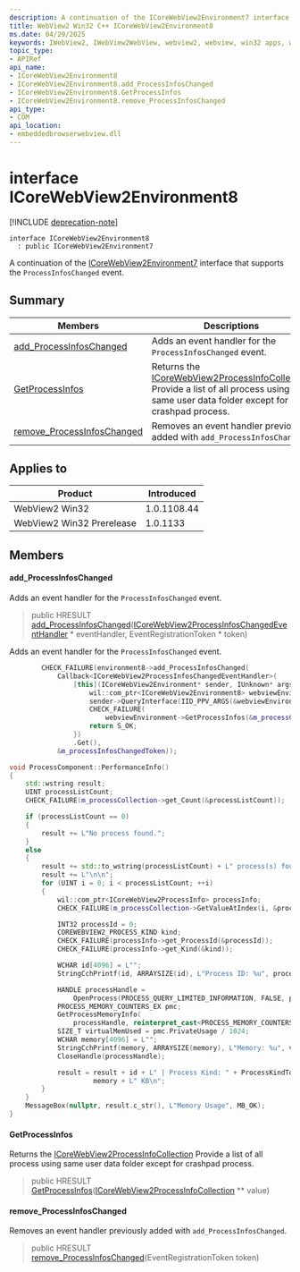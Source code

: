 ```yaml
---
description: A continuation of the ICoreWebView2Environment7 interface that supports the `ProcessInfosChanged` event.
title: WebView2 Win32 C++ ICoreWebView2Environment8
ms.date: 04/29/2025
keywords: IWebView2, IWebView2WebView, webview2, webview, win32 apps, win32, edge, ICoreWebView2, ICoreWebView2Controller, browser control, edge html, ICoreWebView2Environment8
topic_type: 
- APIRef
api_name:
- ICoreWebView2Environment8
- ICoreWebView2Environment8.add_ProcessInfosChanged
- ICoreWebView2Environment8.GetProcessInfos
- ICoreWebView2Environment8.remove_ProcessInfosChanged
api_type:
- COM
api_location:
- embeddedbrowserwebview.dll
---
```


# interface ICoreWebView2Environment8

[!INCLUDE [deprecation-note](../includes/deprecation-note.md)]

```
interface ICoreWebView2Environment8
  : public ICoreWebView2Environment7
```

A continuation of the [ICoreWebView2Environment7](icorewebview2environment7.md#icorewebview2environment7) interface that supports the `ProcessInfosChanged` event.

## Summary

 Members                        | Descriptions
--------------------------------|---------------------------------------------
[add_ProcessInfosChanged](#add_processinfoschanged) | Adds an event handler for the `ProcessInfosChanged` event.
[GetProcessInfos](#getprocessinfos) | Returns the [ICoreWebView2ProcessInfoCollection](icorewebview2processinfocollection.md#icorewebview2processinfocollection) Provide a list of all process using same user data folder except for crashpad process.
[remove_ProcessInfosChanged](#remove_processinfoschanged) | Removes an event handler previously added with `add_ProcessInfosChanged`.

## Applies to

Product                         | Introduced
--------------------------------|---------------------------------------------
WebView2 Win32            |    1.0.1108.44
WebView2 Win32 Prerelease |    1.0.1133

## Members

#### add_ProcessInfosChanged

Adds an event handler for the `ProcessInfosChanged` event.

> public HRESULT [add_ProcessInfosChanged](#add_processinfoschanged)([ICoreWebView2ProcessInfosChangedEventHandler](icorewebview2processinfoschangedeventhandler.md#icorewebview2processinfoschangedeventhandler) * eventHandler, EventRegistrationToken * token)

Adds an event handler for the `ProcessInfosChanged` event.

```cpp
        CHECK_FAILURE(environment8->add_ProcessInfosChanged(
            Callback<ICoreWebView2ProcessInfosChangedEventHandler>(
                [this](ICoreWebView2Environment* sender, IUnknown* args) -> HRESULT {
                    wil::com_ptr<ICoreWebView2Environment8> webviewEnvironment;
                    sender->QueryInterface(IID_PPV_ARGS(&webviewEnvironment));
                    CHECK_FAILURE(
                        webviewEnvironment->GetProcessInfos(&m_processCollection));
                    return S_OK;
                })
                .Get(),
            &m_processInfosChangedToken));
```

```cpp
void ProcessComponent::PerformanceInfo()
{
    std::wstring result;
    UINT processListCount;
    CHECK_FAILURE(m_processCollection->get_Count(&processListCount));

    if (processListCount == 0)
    {
        result += L"No process found.";
    }
    else
    {
        result += std::to_wstring(processListCount) + L" process(s) found";
        result += L"\n\n";
        for (UINT i = 0; i < processListCount; ++i)
        {
            wil::com_ptr<ICoreWebView2ProcessInfo> processInfo;
            CHECK_FAILURE(m_processCollection->GetValueAtIndex(i, &processInfo));

            INT32 processId = 0;
            COREWEBVIEW2_PROCESS_KIND kind;
            CHECK_FAILURE(processInfo->get_ProcessId(&processId));
            CHECK_FAILURE(processInfo->get_Kind(&kind));

            WCHAR id[4096] = L"";
            StringCchPrintf(id, ARRAYSIZE(id), L"Process ID: %u", processId);

            HANDLE processHandle =
                OpenProcess(PROCESS_QUERY_LIMITED_INFORMATION, FALSE, processId);
            PROCESS_MEMORY_COUNTERS_EX pmc;
            GetProcessMemoryInfo(
                processHandle, reinterpret_cast<PROCESS_MEMORY_COUNTERS*>(&pmc), sizeof(pmc));
            SIZE_T virtualMemUsed = pmc.PrivateUsage / 1024;
            WCHAR memory[4096] = L"";
            StringCchPrintf(memory, ARRAYSIZE(memory), L"Memory: %u", virtualMemUsed);
            CloseHandle(processHandle);

            result = result + id + L" | Process Kind: " + ProcessKindToString(kind) + L" | " +
                     memory + L" KB\n";
        }
    }
    MessageBox(nullptr, result.c_str(), L"Memory Usage", MB_OK);
}
```

#### GetProcessInfos

Returns the [ICoreWebView2ProcessInfoCollection](icorewebview2processinfocollection.md#icorewebview2processinfocollection) Provide a list of all process using same user data folder except for crashpad process.

> public HRESULT [GetProcessInfos](#getprocessinfos)([ICoreWebView2ProcessInfoCollection](icorewebview2processinfocollection.md#icorewebview2processinfocollection) ** value)

#### remove_ProcessInfosChanged

Removes an event handler previously added with `add_ProcessInfosChanged`.

> public HRESULT [remove_ProcessInfosChanged](#remove_processinfoschanged)(EventRegistrationToken token)

